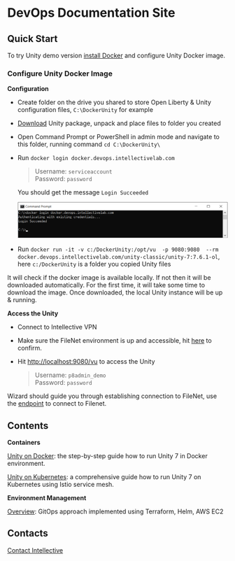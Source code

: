 # DevOps Documentation Site

## Quick Start
To try Unity demo version [install Docker](./unity/how-to-install-docker.md) and configure Unity Docker image. 

### Configure Unity Docker Image

**Configuration**

- Create folder on the drive you shared to store Open Liberty & Unity configuration files, `C:\DockerUnity` for example 
- [Download](link-to-server.zip) Unity package, unpack and place files to folder you created 
- Open Command Prompt or PowerShell in admin mode and navigate to this folder, running command 
 `cd C:\DockerUnity\`
- Run `docker login docker.devops.intellectivelab.com`

	> Username: `serviceaccount`  
	> Password: `password` 

	You should get the message `Login Succeeded` 

	![unity-cmd](.\images\unity-installation-1.png) 
	
- Run `docker run -it -v c:/DockerUnity:/opt/vu  -p 9080:9080  --rm docker.devops.intellectivelab.com/unity-classic/unity-7:7.6.1-ol`, here `c:/DockerUnity` is a folder you copied Unity files 

It will check if the docker image is available locally.
If not then it will be downloaded automatically.
For the first time, it will take some time to download the image.
Once downloaded, the local Unity instance will be up & running. 

**Access the Unity**

- Connect to Intellective VPN
- Make sure the FileNet environment is up and accessible, hit [here](http://172.31.27.3:9080/wsi/FNCEWS40MTOM/) to confirm.

- Hit [http://localhost:9080/vu](http://localhost:9080/vu) to access the Unity

	> Username: `p8admin_demo`  
	> Password: `password`
	
Wizard should guide you through establishing connection to FileNet, use the [endpoint](http://172.31.27.3:9080/wsi/FNCEWS40MTOM/) to connect to Filenet. 
	
	
## Contents

**Containers**

[Unity on Docker](./unity/unity-on-docker.md): the step-by-step guide how to run Unity 7 in Docker environment.

[Unity on Kubernetes](./unity/unity-on-kubernetes.md): a comprehensive guide how to run Unity 7 on Kubernetes using Istio service mesh.

**Environment Management**

[Overview](./envmgmt/overview.md): GitOps approach implemented using Terraform, Helm, AWS EC2

## Contacts

[Contact Intellective](https://www.intellective.com/contact-us/)

